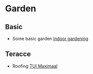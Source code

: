 # Garden

## Basic

- Some basic garden [Indoor gardening](../home/furniture.md#indoor-gardening)

## Teracce

- Roofing [TUI Maximaal](https://www.tuinmaximaal.de/)

